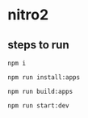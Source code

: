 # nitro2

## steps to run

`npm i`

`npm run install:apps`

`npm run build:apps`

`npm run start:dev`
